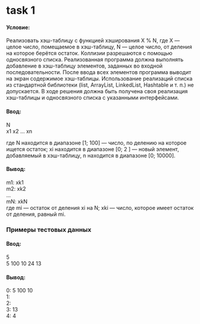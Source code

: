 # task 1
#### Условие:
Реализовать хэш-таблицу с функцией хэширования X % N, где X — целое число, помещаемое
в хэш-таблицу, N — целое число, от деления на которое берётся остаток. Коллизии
разрешаются с помощью односвязного списка.
Реализованная программа должна выполнять добавление в хэш-таблицу элементов, заданных
во входной последовательности. После ввода всех элементов программа выводит на экран
содержимое хэш-таблицы.
Использование реализаций списка из стандартной библиотеки (list, ArrayList, LinkedList,
Hashtable и т. п.) не допускается. В ходе решения должна быть получена своя реализация
хэш-таблицы и односвязного списка с указанными интерфейсами.
#### Ввод:
N<br/>
x1 x2 ... xn<br/>

где N находится в диапазоне [1; 100] — число, по делению на которое ищется остаток; xi
находится в диапазоне [0; 2 ] — новый элемент, добавляемый в хэш-таблицу, n находится в
диапазоне [0; 10000].
#### Вывод:
m1: xk1<br/>
m2: xk2<br/>
...<br/>
mN: xkN<br/>
где mi — остаток от деления xi на N; xki — число, которое имеет остаток от деления, равный mi.
### Примеры тестовых данных
#### Ввод:
5<br/>
5 100 10 24 13<br/>
#### Вывод:
0: 5 100 10<br/>
1:<br/>
2:<br/>
3: 13<br/>
4: 4<br/>
